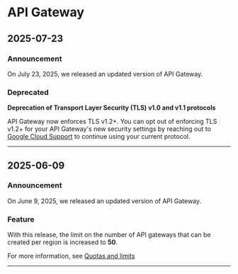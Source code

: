 # API Gateway

## 2025-07-23

### Announcement

On July 23, 2025, we released an updated version of API Gateway.

### Deprecated

**Deprecation of Transport Layer Security (TLS) v1.0 and v1.1 protocols**

API Gateway now enforces TLS v1.2+. You can opt out of enforcing TLS v1.2+ for your API Gateway's new security settings by reaching out to [Google Cloud Support](https://cloud.google.com/support) to continue using your current protocol.

---
## 2025-06-09

### Announcement

On June 9, 2025, we released an updated version of API Gateway.

### Feature

With this release, the limit on the number of API gateways that can be created per region is increased to **50**.

For more information, see [Quotas and limits](https://cloud.google.com/api-gateway/docs/quotas)

---
